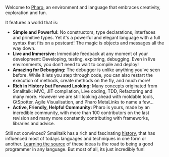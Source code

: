 Welcome to [Pharo](http://www.pharo.org), an environment and language that embraces creativity, exploration and fun.

It features a world that is:

- **Simple and Powerful:** No constructors, type declarations, interfaces and primitive types. Yet it's a powerful and elegant language with a full syntax that fits on a postcard! The magic is objects and messages all the way down.
- **Live and Immersive:** Immediate feedback at any moment of your development: Developing, testing, exploring, debugging. Even in live environments, you don't need to wait to compile and deploy!
- **Amazing for Debugging:** The debugger is unlike anything you've seen before. While it lets you step through code, you can also restart the execution of methods, create methods on the fly, and much more!
- **Rich in History but Forward Looking:** Many concepts originated from Smalltalk: MVC, JIT compilation, Live coding, TDD, Refactoring and many more. However we are still looking ahead with moldable tools, GtSpotter, Agile Visualisation, and Pharo MetaLinks to name a few...
- **Active, Friendly, Helpful Community:** Pharo is yours, made by an incredible community, with more than 100 contributors on the last revision and many more constantly contributing with frameworks, libraries and advice.

Still not convinced? Smalltalk has a rich and fascinating [history](http://worrydream.com/EarlyHistoryOfSmalltalk/), that has influenced most of todays languages and techniques in one form or another. [Learning the source](https://twitter.com/dhh/status/950145591379742727) of these ideas is the road to being a good programmer in any language.  But most of all, its just incredibly fun!